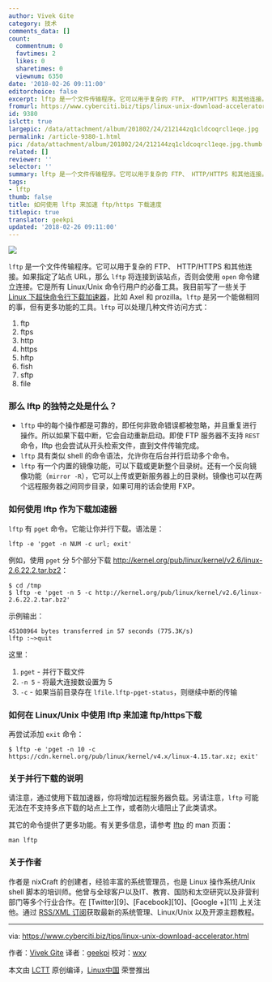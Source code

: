 ```yaml
---
author: Vivek Gite
category: 技术
comments_data: []
count:
  commentnum: 0
  favtimes: 2
  likes: 0
  sharetimes: 0
  viewnum: 6350
date: '2018-02-26 09:11:00'
editorchoice: false
excerpt: lftp 是一个文件传输程序。它可以用于复杂的 FTP、 HTTP/HTTPS 和其他连接。
fromurl: https://www.cyberciti.biz/tips/linux-unix-download-accelerator.html
id: 9380
islctt: true
largepic: /data/attachment/album/201802/24/212144zq1cldcoqrcl1eqe.jpg
permalink: /article-9380-1.html
pic: /data/attachment/album/201802/24/212144zq1cldcoqrcl1eqe.jpg.thumb.jpg
related: []
reviewer: ''
selector: ''
summary: lftp 是一个文件传输程序。它可以用于复杂的 FTP、 HTTP/HTTPS 和其他连接。
tags:
- lftp
thumb: false
title: 如何使用 lftp 来加速 ftp/https 下载速度
titlepic: true
translator: geekpi
updated: '2018-02-26 09:11:00'
---
```


![](/data/attachment/album/201802/24/212144zq1cldcoqrcl1eqe.jpg)


`lftp` 是一个文件传输程序。它可以用于复杂的 FTP、 HTTP/HTTPS 和其他连接。如果指定了站点 URL，那么 `lftp` 将连接到该站点，否则会使用 `open` 命令建立连接。它是所有 Linux/Unix 命令行用户的必备工具。我目前写了一些关于 [Linux 下超快命令行下载加速器](https://www.cyberciti.biz/tips/download-accelerator-for-linux-command-line-tools.html)，比如 Axel 和 prozilla。`lftp` 是另一个能做相同的事，但有更多功能的工具。`lftp` 可以处理几种文件访问方式：


1. ftp
2. ftps
3. http
4. https
5. hftp
6. fish
7. sftp
8. file


### 那么 lftp 的独特之处是什么？


* `lftp` 中的每个操作都是可靠的，即任何非致命错误都被忽略，并且重复进行操作。所以如果下载中断，它会自动重新启动。即使 FTP 服务器不支持 `REST` 命令，lftp 也会尝试从开头检索文件，直到文件传输完成。
* `lftp` 具有类似 shell 的命令语法，允许你在后台并行启动多个命令。
* `lftp` 有一个内置的镜像功能，可以下载或更新整个目录树。还有一个反向镜像功能（`mirror -R`），它可以上传或更新服务器上的目录树。镜像也可以在两个远程服务器之间同步目录，如果可用的话会使用 FXP。


### 如何使用 lftp 作为下载加速器


`lftp` 有 `pget` 命令。它能让你并行下载。语法是：



```
lftp -e 'pget -n NUM -c url; exit'

```

例如，使用 `pget` 分 5个部分下载 <http://kernel.org/pub/linux/kernel/v2.6/linux-2.6.22.2.tar.bz2>：



```
$ cd /tmp 
$ lftp -e 'pget -n 5 -c http://kernel.org/pub/linux/kernel/v2.6/linux-2.6.22.2.tar.bz2'

```

示例输出：



```
45108964 bytes transferred in 57 seconds (775.3K/s)
lftp :~>quit

```

这里：


1. `pget` - 并行下载文件
2. `-n 5` - 将最大连接数设置为 5
3. `-c` - 如果当前目录存在 `lfile.lftp-pget-status`，则继续中断的传输


### 如何在 Linux/Unix 中使用 lftp 来加速 ftp/https下载


再尝试添加 `exit` 命令：



```
$ lftp -e 'pget -n 10 -c https://cdn.kernel.org/pub/linux/kernel/v4.x/linux-4.15.tar.xz; exit'
```

### 关于并行下载的说明


请注意，通过使用下载加速器，你将增加远程服务器负载。另请注意，`lftp` 可能无法在不支持多点下载的站点上工作，或者防火墙阻止了此类请求。


其它的命令提供了更多功能。有关更多信息，请参考 [lftp](https://lftp.yar.ru/) 的 man 页面：



```
man lftp

```

### 关于作者


作者是 nixCraft 的创建者，经验丰富的系统管理员，也是 Linux 操作系统/Unix shell 脚本的培训师。他曾与全球客户以及IT、教育、国防和太空研究以及非营利部门等多个行业合作。在 [Twitter][9]、[Facebook][10]、[Google +][11] 上关注他。通过 [RSS/XML 订阅](https://plus.google.com/+CybercitiBiz)获取最新的系统管理、Linux/Unix 以及开源主题教程。




---


via: <https://www.cyberciti.biz/tips/linux-unix-download-accelerator.html>


作者：[Vivek Gite](https://www.cyberciti.biz) 译者：[geekpi](https://github.com/geekpi) 校对：[wxy](https://github.com/wxy)


本文由 [LCTT](https://github.com/LCTT/TranslateProject) 原创编译，[Linux中国](https://linux.cn/) 荣誉推出